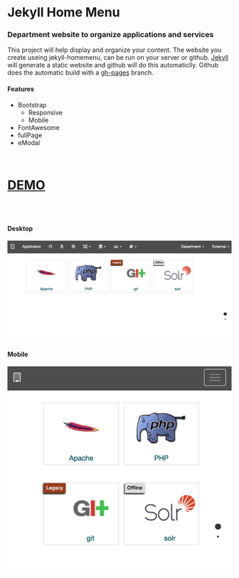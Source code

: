 # Jekyll Home Menu
### Department website to organize applications and services

This project will help display and organize your content. The website you create useing jekyll-homemenu, can be run on your server or github. [Jekyll](https://jekyllrb.com/) will generate a static website and github will do this automaticlly. Github does the automatic build with a [gh-pages](https://github.com/tlezotte/jekyll-homemenu/tree/gh-pages) branch.

#### Features
* Bootstrap
  * Responsive
  * Mobile
* FontAwesome
* fullPage
* eModal

<br>

# [DEMO](https://tlezotte.github.io/jekyll-homemenu)

<br>
<br>

#### Desktop
![](desktop.png)

#### Mobile
![](mobile.png)
